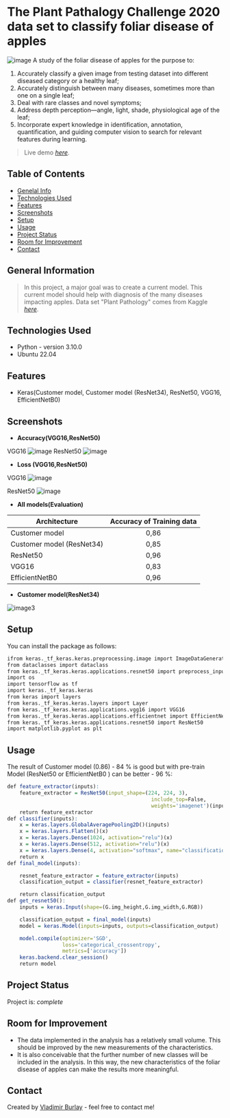 # **The Plant Pathalogy Challenge 2020 data set to classify foliar disease of apples** 
![image](https://github.com/vburlay/fgvc7-2020/raw/master/data/fpls-12-723294-g001.PNG) 
A study of the foliar disease of apples for the purpose to:
1) Accurately classify a given image from testing dataset into different diseased category or a healthy leaf;
2) Accurately distinguish between many diseases, sometimes more than one on a single leaf;
3) Deal with rare classes and novel symptoms;
4) Address depth perception—angle, light, shade, physiological age of the leaf;
5) Incorporate expert knowledge in identification, annotation, quantification, and guiding computer vision to search for relevant features during learning. 
> Live demo [_here_](https://appdemopy-fwtelgtpyyazfm3ahlctme.streamlit.app/).
## Table of Contents
* [Genelal Info](#general-nformation)
* [Technologies Used](#technologies-used)
* [Features](#features)
* [Screenshots](#screenshots)
* [Setup](#setup)
* [Usage](#usage)
* [Project Status](#project-status)
* [Room for Improvement](#room-for-improvement)
* [Contact](#contact)


## General Information
> In this project, a major goal was to create a current model. This current model should help with
> diagnosis of the many diseases impacting apples.
> Data set "Plant Pathology" comes from Kaggle [_here_](https://www.kaggle.com/c/plant-pathology-2020-fgvc7).


## Technologies Used
- Python - version 3.10.0
- Ubuntu 22.04

## Features
- Keras(Customer model, Customer model (ResNet34), ResNet50, VGG16, EfficientNetB0)

## Screenshots
* **Accuracy(VGG16,ResNet50)**

VGG16
![image](https://github.com/vburlay/fgvc7-2020/raw/master/my_models_eval/accurancy_vgg16.png) 
ResNet50
![image](https://github.com/vburlay/fgvc7-2020/raw/master/my_models_eval/accurancy_resnet50.png) 

* **Loss (VGG16,ResNet50)** 

VGG16
![image](https://github.com/vburlay/fgvc7-2020/raw/master/my_models_eval/loss_vgg16.png) 

ResNet50
![image](https://github.com/vburlay/fgvc7-2020/raw/master/my_models_eval/loss_resnet50.png) 


* **All models(Evaluation)**

| Architecture    | Accuracy of Training data |
|-----------|:-------------------------:|
|Customer model  |           0,86            |
|Customer model (ResNet34) |           0,85            |
|ResNet50  |           0,96            |
|VGG16 |           0,83            |
|EfficientNetB0 |           0,96            |


* **Customer model(ResNet34)**

![image3](https://github.com/vburlay/fgvc7-2020/raw/master/model.png) 


## Setup
You can install the package as follows:
```r
ifrom keras._tf_keras.keras.preprocessing.image import ImageDataGenerator
from dataclasses import dataclass
from keras._tf_keras.keras.applications.resnet50 import preprocess_input
import os
import tensorflow as tf
import keras._tf_keras.keras
from keras import layers
from keras._tf_keras.keras.layers import Layer
from keras._tf_keras.keras.applications.vgg16 import VGG16
from keras._tf_keras.keras.applications.efficientnet import EfficientNetB0
from keras._tf_keras.keras.applications.resnet50 import ResNet50
import matplotlib.pyplot as plt
```

## Usage
The result of Customer model (0.86) - 84 % is good but with pre-train Model (ResNet50 or EfficientNetB0 ) can be better - 96 %:
```r
def feature_extractor(inputs):
    feature_extractor = ResNet50(input_shape=(224, 224, 3),
                                               include_top=False,
                                               weights='imagenet')(inputs)
    return feature_extractor
def classifier(inputs):
    x = keras.layers.GlobalAveragePooling2D()(inputs)
    x = keras.layers.Flatten()(x)
    x = keras.layers.Dense(1024, activation="relu")(x)
    x = keras.layers.Dense(512, activation="relu")(x)
    x = keras.layers.Dense(4, activation="softmax", name="classification")(x)
    return x
def final_model(inputs):

    resnet_feature_extractor = feature_extractor(inputs)
    classification_output = classifier(resnet_feature_extractor)

    return classification_output
def get_resnet50():
    inputs = keras.Input(shape=(G.img_height,G.img_width,G.RGB))

    classification_output = final_model(inputs)
    model = keras.Model(inputs=inputs, outputs=classification_output)

    model.compile(optimizer='SGD',
                  loss='categorical_crossentropy',
                  metrics=['accuracy'])
    keras.backend.clear_session()
    return model
```


## Project Status
Project is: _complete_ 


## Room for Improvement

- The data implemented in the analysis has a relatively small volume. This should be improved by the new measurements of the characteristics.
- It is also conceivable that the further number of new classes will be included in the analysis. In this way, the new characteristics of the foliar disease of apples  can make the results more meaningful.



## Contact
Created by [Vladimir Burlay](wladimir.burlay@gmail.com) - feel free to contact me!



